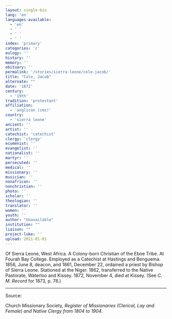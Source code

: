 ```yaml
---
layout: single-bio
lang: 'en'
languages-available:
  - 'en'
  - ' '
  - ' '
  - ' '
index: 'primary'
categories: 'c'
eulogy: ''
history: ''
memory: ''
obituary: ''
permalink: '/stories/sierra-leone/cole-jacob/'
title: "Cole, Jacob"
alternate: ""
date: '1872'
century:
  - '19th'
tradition: 'protestant'
affiliation:
  - 'anglican (cms)'
country:
  - 'sierra leone'
ancient: ''
artist: ''
catechist: 'catechist'
clergy: 'clergy'
ecumenist: ''
evangelist: ''
nationalist: ''
martyr: ''
persecuted: ''
medical: ''
missionary: ''
musician: ''
nonafrican: ''
nonchristian: ''
photo: ''
scholar: ''
theologian: ''
translator: ''
women: ''
youth: ''
author: "Unavailable"
institution: ""
liaison: ""
project-luke: ''
upload: 2011-01-01
---
```




Of Sierra Leone, West Africa.  A Colony-born Christian of the Eboe Tribe.  At Fourah Bay College.  Employed as a Catechist at Hastings  and Benguema.  1856, June 8, deacon, and 1861, December 22, ordained a priest by Bishop of Sierra Leone.  Stationed at the Niger.  1862, transferred to the Native Pastorate, Waterloo and Kissey.  1872, November 4, died at Kissey.  (See *C. M. Record* for 1873, p. 78.)



---

Source:

Church Missionary Society, *Register of Missionaries (Clerical, Lay and Female) and Native Clergy from 1804 to 1904*.

